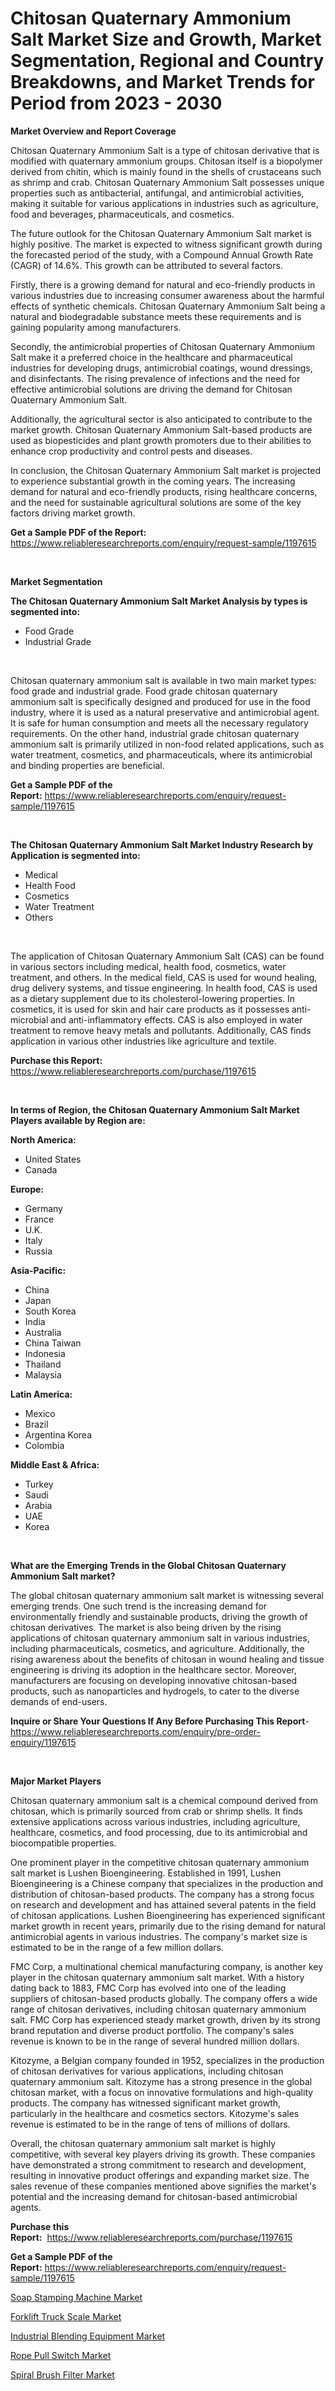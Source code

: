 <p><h1>Chitosan Quaternary Ammonium Salt Market Size and Growth, Market Segmentation, Regional and Country Breakdowns, and Market Trends for Period from 2023 -  2030</h1></p><p><strong>Market Overview and Report Coverage</strong></p>
<p><p>Chitosan Quaternary Ammonium Salt is a type of chitosan derivative that is modified with quaternary ammonium groups. Chitosan itself is a biopolymer derived from chitin, which is mainly found in the shells of crustaceans such as shrimp and crab. Chitosan Quaternary Ammonium Salt possesses unique properties such as antibacterial, antifungal, and antimicrobial activities, making it suitable for various applications in industries such as agriculture, food and beverages, pharmaceuticals, and cosmetics.</p><p>The future outlook for the Chitosan Quaternary Ammonium Salt market is highly positive. The market is expected to witness significant growth during the forecasted period of the study, with a Compound Annual Growth Rate (CAGR) of 14.6%. This growth can be attributed to several factors.</p><p>Firstly, there is a growing demand for natural and eco-friendly products in various industries due to increasing consumer awareness about the harmful effects of synthetic chemicals. Chitosan Quaternary Ammonium Salt being a natural and biodegradable substance meets these requirements and is gaining popularity among manufacturers.</p><p>Secondly, the antimicrobial properties of Chitosan Quaternary Ammonium Salt make it a preferred choice in the healthcare and pharmaceutical industries for developing drugs, antimicrobial coatings, wound dressings, and disinfectants. The rising prevalence of infections and the need for effective antimicrobial solutions are driving the demand for Chitosan Quaternary Ammonium Salt.</p><p>Additionally, the agricultural sector is also anticipated to contribute to the market growth. Chitosan Quaternary Ammonium Salt-based products are used as biopesticides and plant growth promoters due to their abilities to enhance crop productivity and control pests and diseases.</p><p>In conclusion, the Chitosan Quaternary Ammonium Salt market is projected to experience substantial growth in the coming years. The increasing demand for natural and eco-friendly products, rising healthcare concerns, and the need for sustainable agricultural solutions are some of the key factors driving market growth.</p></p>
<p><strong>Get a Sample PDF of the Report:</strong> <a href="https://www.reliableresearchreports.com/enquiry/request-sample/1197615">https://www.reliableresearchreports.com/enquiry/request-sample/1197615</a></p>
<p>&nbsp;</p>
<p><strong>Market Segmentation</strong></p>
<p><strong>The Chitosan Quaternary Ammonium Salt Market Analysis by types is segmented into:</strong></p>
<p><ul><li>Food Grade</li><li>Industrial Grade</li></ul></p>
<p>&nbsp;</p>
<p><p>Chitosan quaternary ammonium salt is available in two main market types: food grade and industrial grade. Food grade chitosan quaternary ammonium salt is specifically designed and produced for use in the food industry, where it is used as a natural preservative and antimicrobial agent. It is safe for human consumption and meets all the necessary regulatory requirements. On the other hand, industrial grade chitosan quaternary ammonium salt is primarily utilized in non-food related applications, such as water treatment, cosmetics, and pharmaceuticals, where its antimicrobial and binding properties are beneficial.</p></p>
<p><strong>Get a Sample PDF of the Report:</strong>&nbsp;<a href="https://www.reliableresearchreports.com/enquiry/request-sample/1197615">https://www.reliableresearchreports.com/enquiry/request-sample/1197615</a></p>
<p>&nbsp;</p>
<p><strong>The Chitosan Quaternary Ammonium Salt Market Industry Research by Application is segmented into:</strong></p>
<p><ul><li>Medical</li><li>Health Food</li><li>Cosmetics</li><li>Water Treatment</li><li>Others</li></ul></p>
<p>&nbsp;</p>
<p><p>The application of Chitosan Quaternary Ammonium Salt (CAS) can be found in various sectors including medical, health food, cosmetics, water treatment, and others. In the medical field, CAS is used for wound healing, drug delivery systems, and tissue engineering. In health food, CAS is used as a dietary supplement due to its cholesterol-lowering properties. In cosmetics, it is used for skin and hair care products as it possesses anti-microbial and anti-inflammatory effects. CAS is also employed in water treatment to remove heavy metals and pollutants. Additionally, CAS finds application in various other industries like agriculture and textile.</p></p>
<p><strong>Purchase this Report:</strong>&nbsp; <a href="https://www.reliableresearchreports.com/purchase/1197615">https://www.reliableresearchreports.com/purchase/1197615</a></p>
<p>&nbsp;</p>
<p><strong>In terms of Region, the Chitosan Quaternary Ammonium Salt Market Players available by Region are:</strong></p>
<p>
    <p> <strong> North America: </strong>
        <ul>
            <li>United States</li>
            <li>Canada</li>
        </ul>
        </p> 
    <p> <strong> Europe: </strong>
        <ul>
            <li>Germany</li>
            <li>France</li>
            <li>U.K.</li>
            <li>Italy</li>
            <li>Russia</li>
        </ul>
        </p> 
    <p> <strong> Asia-Pacific: </strong>
        <ul>
            <li>China</li>
            <li>Japan</li>
            <li>South Korea</li>
            <li>India</li>
            <li>Australia</li>
            <li>China Taiwan</li>
            <li>Indonesia</li>
            <li>Thailand</li>
            <li>Malaysia</li>
        </ul>
        </p> 
    <p> <strong> Latin America: </strong>
        <ul>
            <li>Mexico</li>
            <li>Brazil</li>
            <li>Argentina Korea</li>
            <li>Colombia</li>
        </ul>
        </p> 
    <p> <strong> Middle East & Africa: </strong>
        <ul>
            <li>Turkey</li>
            <li>Saudi</li>
            <li>Arabia</li>
            <li>UAE</li>
            <li>Korea</li>
        </ul>
    </p>
    </p>
<p>&nbsp;</p>
<p><strong>What are the Emerging Trends in the Global Chitosan Quaternary Ammonium Salt market?</strong></p>
<p><p>The global chitosan quaternary ammonium salt market is witnessing several emerging trends. One such trend is the increasing demand for environmentally friendly and sustainable products, driving the growth of chitosan derivatives. The market is also being driven by the rising applications of chitosan quaternary ammonium salt in various industries, including pharmaceuticals, cosmetics, and agriculture. Additionally, the rising awareness about the benefits of chitosan in wound healing and tissue engineering is driving its adoption in the healthcare sector. Moreover, manufacturers are focusing on developing innovative chitosan-based products, such as nanoparticles and hydrogels, to cater to the diverse demands of end-users.</p></p>
<p><strong>Inquire or Share Your Questions If Any Before Purchasing This Report</strong>- <a href="https://www.reliableresearchreports.com/enquiry/pre-order-enquiry/1197615">https://www.reliableresearchreports.com/enquiry/pre-order-enquiry/1197615</a></p>
<p>&nbsp;</p>
<p><strong>Major Market Players</strong></p>
<p><p>Chitosan quaternary ammonium salt is a chemical compound derived from chitosan, which is primarily sourced from crab or shrimp shells. It finds extensive applications across various industries, including agriculture, healthcare, cosmetics, and food processing, due to its antimicrobial and biocompatible properties.</p><p>One prominent player in the competitive chitosan quaternary ammonium salt market is Lushen Bioengineering. Established in 1991, Lushen Bioengineering is a Chinese company that specializes in the production and distribution of chitosan-based products. The company has a strong focus on research and development and has attained several patents in the field of chitosan applications. Lushen Bioengineering has experienced significant market growth in recent years, primarily due to the rising demand for natural antimicrobial agents in various industries. The company's market size is estimated to be in the range of a few million dollars.</p><p>FMC Corp, a multinational chemical manufacturing company, is another key player in the chitosan quaternary ammonium salt market. With a history dating back to 1883, FMC Corp has evolved into one of the leading suppliers of chitosan-based products globally. The company offers a wide range of chitosan derivatives, including chitosan quaternary ammonium salt. FMC Corp has experienced steady market growth, driven by its strong brand reputation and diverse product portfolio. The company's sales revenue is known to be in the range of several hundred million dollars.</p><p>Kitozyme, a Belgian company founded in 1952, specializes in the production of chitosan derivatives for various applications, including chitosan quaternary ammonium salt. Kitozyme has a strong presence in the global chitosan market, with a focus on innovative formulations and high-quality products. The company has witnessed significant market growth, particularly in the healthcare and cosmetics sectors. Kitozyme's sales revenue is estimated to be in the range of tens of millions of dollars.</p><p>Overall, the chitosan quaternary ammonium salt market is highly competitive, with several key players driving its growth. These companies have demonstrated a strong commitment to research and development, resulting in innovative product offerings and expanding market size. The sales revenue of these companies mentioned above signifies the market's potential and the increasing demand for chitosan-based antimicrobial agents.</p></p>
<p><strong>Purchase this Report:</strong>&nbsp;&nbsp;<a href="https://www.reliableresearchreports.com/purchase/1197615">https://www.reliableresearchreports.com/purchase/1197615</a></p>
<p></p>
<p><strong>Get a Sample PDF of the Report:</strong>&nbsp;<a href="https://www.reliableresearchreports.com/enquiry/request-sample/1197615">https://www.reliableresearchreports.com/enquiry/request-sample/1197615</a></p>
<p><p><a href="https://medium.com/@laurenbrown1918/soap-stamping-machine-market-size-and-market-trends-complete-industry-overview-2023-to-2030-44d468e709f6">Soap Stamping Machine Market</a></p><p><a href="https://medium.com/@loririce03/forklift-truck-scale-market-size-and-market-trends-complete-industry-overview-2023-to-2030-5bd0f4b92df7">Forklift Truck Scale Market</a></p><p><a href="https://medium.com/@joycelucas56/industrial-blending-equipment-market-exploring-market-share-market-trends-and-future-growth-c855978b2079">Industrial Blending Equipment Market</a></p><p><a href="https://medium.com/@christinascott1938/rope-pull-switch-nbsp-market-focuses-on-market-share-size-and-projected-forecast-till-2030-867528b19585">Rope Pull Switch Market</a></p><p><a href="https://medium.com/@deniseharvey70/spiral-brush-filter-market-size-market-outlook-and-market-forecast-2023-to-2030-fdc5ba5d6368">Spiral Brush Filter Market</a></p></p>